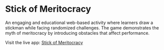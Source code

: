 
# Stick of Meritocracy

An engaging and educational web-based activity where learners draw a stickman while facing randomized challenges. The game demonstrates the myth of meritocracy by introducing obstacles that affect performance.

Visit the live app: [Stick of Meritocracy](https://YOUR_USERNAME.github.io/Stick-of-Meritocracy)
